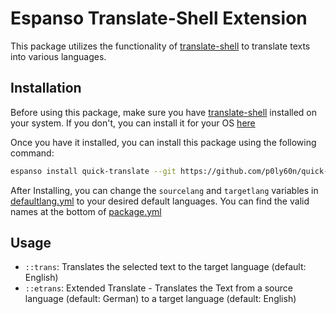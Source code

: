 # Espanso Translate-Shell Extension

This package utilizes the functionality of [translate-shell](https://github.com/soimort/translate-shell) to translate texts into various languages.

## Installation

Before using this package, make sure you have [translate-shell](https://github.com/soimort/translate-shell/wiki/Distros) installed on your system. If you don't, you can install it for your OS [here](https://github.com/soimort/translate-shell/wiki/Distros)

Once you have it installed, you can install this package using the following command:

```bash
espanso install quick-translate --git https://github.com/p0ly60n/quick-translate --external
```

After Installing, you can change the `sourcelang` and `targetlang` variables in [defaultlang.yml](defaultlang.yml) to your desired default languages. You can find the valid names at the bottom of [package.yml](package.yml)

## Usage

- `::trans`: Translates the selected text to the target language (default: English)
- `::etrans`: Extended Translate - Translates the Text from a source language (default: German) to a target language (default: English)